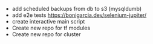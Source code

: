 - add scheduled backups from db to s3 (mysqldumb)
- add e2e tests https://bonigarcia.dev/selenium-jupiter/
- create interactive main script
- Create new repo for tf modules
- Create new repo for cluster
